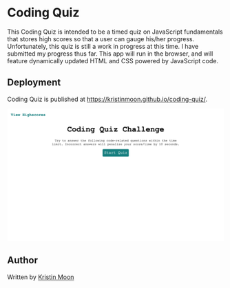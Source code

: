 # Coding Quiz
This Coding Quiz is intended to be a timed quiz on JavaScript fundamentals that stores high scores so that a user can gauge his/her progress. Unfortunately, this quiz is still a work in progress at this time. I have submitted my progress thus far. This app will run in the browser, and will feature dynamically updated HTML and CSS powered by JavaScript code.

## Deployment
Coding Quiz is published at https://kristinmoon.github.io/coding-quiz/.


<img src="./coding-quiz-screencapture.png" alt="coding quiz screenshot" />

## Author
Written by <a href="https://kristinmoon.github.io/portfolio">Kristin Moon</a>

